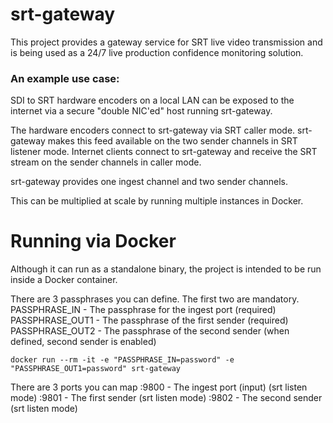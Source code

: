  # srt-gateway
 This project provides a gateway service for SRT live video transmission and is being used as a 24/7 live production confidence monitoring solution.
 
 ### An example use case:
 SDI to SRT hardware encoders on a local LAN can be exposed to the internet via a secure "double NIC'ed" host running srt-gateway.

 The hardware encoders connect to srt-gateway via SRT caller mode.
 srt-gateway makes this feed available on the two sender channels in SRT listener mode.
 Internet clients connect to srt-gateway and receive the SRT stream on the sender channels in caller mode.


 srt-gateway provides one ingest channel and two sender channels.

 This can be multiplied at scale by running multiple instances in Docker.
 
 # Running via Docker
 Although it can run as a standalone binary, the project is intended to be run inside a Docker container.

 There are 3 passphrases you can define.  The first two are mandatory.
 PASSPHRASE_IN - The passphrase for the ingest port (required)
 PASSPHRASE_OUT1 - The passphrase of the first sender (required)
 PASSPHRASE_OUT2 - The passphrase of the second sender (when defined, second sender is enabled)
 

 `docker run --rm -it -e "PASSPHRASE_IN=password" -e "PASSPHRASE_OUT1=password" srt-gateway`

 There are 3 ports you can map
 :9800 - The ingest port (input) (srt listen mode)
 :9801 - The first sender (srt listen mode)
 :9802 - The second sender (srt listen mode)
